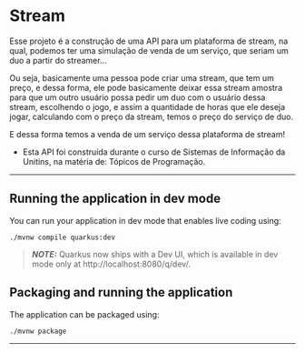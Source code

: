# Stream

Esse projeto é a construção de uma API para um plataforma de stream, na qual, podemos ter uma simulação de venda de um serviço, que seriam um duo a partir do streamer...

Ou seja, basicamente uma pessoa pode criar uma stream, que tem um preço, e dessa forma, ele pode basicamente deixar essa stream amostra para que um outro usuário
possa pedir um duo com o usuário dessa stream, escolhendo o jogo, e assim a quantidade de horas que ele deseja jogar, calculando com o preço da stream, temos o preço do serviço de duo.

E dessa forma temos a venda de um serviço dessa plataforma de stream!

- Esta API foi construída durante o curso de Sistemas de Informação da Unitins, na matéria de: Tópicos de Programação.

---

## Running the application in dev mode

You can run your application in dev mode that enables live coding using:
```shell script
./mvnw compile quarkus:dev
```

> **_NOTE:_**  Quarkus now ships with a Dev UI, which is available in dev mode only at http://localhost:8080/q/dev/.

## Packaging and running the application

The application can be packaged using:
```shell script
./mvnw package
```

---

